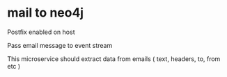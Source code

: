 # mail to neo4j 

Postfix enabled on host

Pass email message to event stream 

This microservice should extract data from emails ( text, headers, to, from etc )
